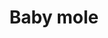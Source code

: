 ---
layout: item
title: Baby mole
item-id: 12646
datatable: true
id: 12646
name: "Baby mole"
members: true
lowalch: 0
highalch: 0
examine: "Keep Molin', molin', molin', molin'!"
monsters:
  - id: 5779
    name: "Giant Mole"
    members: true
    combat_level: 230
    wiki_url: "https://oldschool.runescape.wiki/w/Giant_Mole"
    drops:
      - quantity: "1"
        rarity: 0.0003333333333333333
    image: "https://oldschool.runescape.wiki/images/thumb/f/fd/Giant_Mole.png/1200px-Giant_Mole.png?3f58a"
---